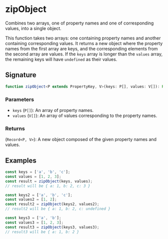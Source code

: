 # zipObject

Combines two arrays, one of property names and one of corresponding values, into a single object.

This function takes two arrays: one containing property names and another containing corresponding values. It returns a new object where the property names from the first array are keys, and the corresponding elements from the second array are values. If the `keys` array is longer than the `values` array, the remaining keys will have `undefined` as their values.

## Signature

```typescript
function zipObject<P extends PropertyKey, V>(keys: P[], values: V[]): Record<P, V>;
```

### Parameters

- `keys` (`P[]`): An array of property names.
- `values` (`V[]`): An array of values corresponding to the property names.

### Returns

(`Record<P, V>`): A new object composed of the given property names and values.

## Examples

```typescript
const keys = ['a', 'b', 'c'];
const values = [1, 2, 3];
const result = zipObject(keys, values);
// result will be { a: 1, b: 2, c: 3 }

const keys2 = ['a', 'b', 'c'];
const values2 = [1, 2];
const result2 = zipObject(keys2, values2);
// result2 will be { a: 1, b: 2, c: undefined }

const keys3 = ['a', 'b'];
const values3 = [1, 2, 3];
const result3 = zipObject(keys3, values3);
// result3 will be { a: 1, b: 2 }
```
